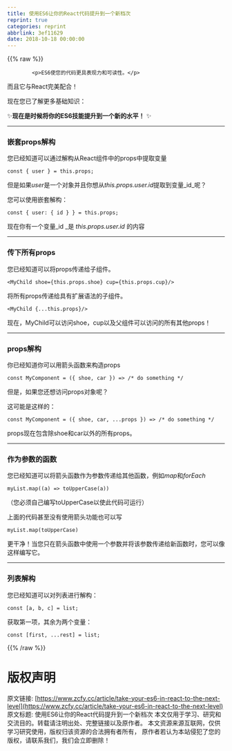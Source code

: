 ```yaml
---
title: 使用ES6让你的React代码提升到一个新档次
reprint: true
categories: reprint
abbrlink: 3ef11629
date: 2018-10-18 00:00:00
---
```


{{% raw %}}

            <p>ES6使您的代码更具表现力和可读性。</p>
<p>而且它与React完美配合！</p>
<p>现在您已了解更多基础知识：</p>
<p>✨<strong>现在是时候将你的ES6技能提升到一个新的水平！</strong> ✨</p>
<hr>
<h3>嵌套props解构</h3>
<p>您已经知道可以通过解构从React组件中的props中提取变量</p>
<pre><code class="hljs routeros">const {<span class="hljs-built_in"> user </span>} = this.props;
</code></pre>
<p>但是如果<em>user</em>是一个对象并且你想从<em>this.props.user.id</em>提取到变量_id_呢？</p>
<p>您可以使用嵌套解构：</p>
<pre><code class="hljs objectivec"><span class="hljs-keyword">const</span> { user: { <span class="hljs-keyword">id</span> } } = <span class="hljs-keyword">this</span>.props;
</code></pre>
<p>现在你有一个变量_id _是 <em>this.props.user.id</em> 的内容</p>
<hr>
<h3>传下所有props</h3>
<p>您已经知道可以将props传递给子组件。</p>
<pre><code class="hljs stylus">&lt;MyChild shoe={this<span class="hljs-selector-class">.props</span><span class="hljs-selector-class">.shoe</span>} cup={this<span class="hljs-selector-class">.props</span><span class="hljs-selector-class">.cup</span>}/&gt;
</code></pre>
<p>将所有props传递给具有扩展语法的子组件。</p>
<pre><code class="hljs stylus">&lt;MyChild {..<span class="hljs-selector-class">.this</span><span class="hljs-selector-class">.props</span>}/&gt;
</code></pre>
<p>现在，MyChild可以访问shoe，cup以及父组件可以访问的所有其他props！</p>
<hr>
<h3>props解构</h3>
<p>你已经知道你可以用箭头函数来构造props</p>
<pre><code class="hljs javascript"><span class="hljs-keyword">const</span> MyComponent = <span class="hljs-function">(<span class="hljs-params">{ shoe, car }</span>) =&gt;</span> <span class="hljs-comment">/* do something */</span>
</code></pre>
<p>但是，如果您还想访问props对象呢？</p>
<p>这可能是这样的：</p>
<pre><code class="hljs javascript"><span class="hljs-keyword">const</span> MyComponent = <span class="hljs-function">(<span class="hljs-params">{ shoe, car, ...props }</span>) =&gt;</span> <span class="hljs-comment">/* do something */</span>
</code></pre>
<p>props现在包含除shoe和car以外的所有props。</p>
<hr>
<h3>作为参数的函数</h3>
<p>您已经知道可以将箭头函数作为参数传递给其他函数，例如<em>map</em>和<em>forEach</em></p>
<pre><code class="hljs gcode">myList.map<span class="hljs-comment">((a)</span> =&gt; toUpperCase<span class="hljs-comment">(a)</span>)
</code></pre>
<p>（您必须自己编写toUpperCase以使此代码可运行）</p>
<p>上面的代码甚至没有使用箭头功能也可以写</p>
<pre><code class="hljs cpp">myList.<span class="hljs-built_in">map</span>(toUpperCase)
</code></pre>
<p>更干净！当您只在箭头函数中使用一个参数并将该参数传递给新函数时，您可以像这样编写它。</p>
<hr>
<h3>列表解构</h3>
<p>您已经知道可以对列表进行解构：</p>
<pre><code class="hljs cpp"><span class="hljs-keyword">const</span> [a, b, c] = <span class="hljs-built_in">list</span>;
</code></pre>
<p>获取第一项，其余为两个变量：</p>
<pre><code class="hljs applescript">const [<span class="hljs-keyword">first</span>, ...<span class="hljs-built_in">rest</span>] = <span class="hljs-built_in">list</span>;
</code></pre>

          
{{% /raw %}}

# 版权声明
原文链接: [https://www.zcfy.cc/article/take-your-es6-in-react-to-the-next-level](https://www.zcfy.cc/article/take-your-es6-in-react-to-the-next-level)
原文标题: 使用ES6让你的React代码提升到一个新档次
本文仅用于学习、研究和交流目的。转载请注明出处、完整链接以及原作者。
本文资源来源互联网，仅供学习研究使用，版权归该资源的合法拥有者所有，
原作者若认为本站侵犯了您的版权，请联系我们，我们会立即删除！
